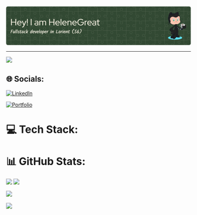 
<!--
**HeleneGreat/HeleneGreat** is a ✨ _special_ ✨ repository because its `README.md` (this file) appears on your GitHub profile.

Here are some ideas to get you started:

- 🔭 I’m currently working on ...
- 🌱 I’m currently learning ...
- 👯 I’m looking to collaborate on ...
- 🤔 I’m looking for help with ...
- 💬 Ask me about ...
- 📫 How to reach me: ...
- 😄 Pronouns: ...
- ⚡ Fun fact: ...
-->


![Header](github-header-image.png)



---
[![](https://visitcount.itsvg.in/api?id=HeleneGreat&icon=3&color=0)](https://visitcount.itsvg.in)

## 🌐 Socials:
[![LinkedIn](https://img.shields.io/badge/LinkedIn-%230077B5.svg?logo=linkedin&logoColor=white)](https://linkedin.com/in/hélène-carriou) 

[![Portfolio](https://img.shields.io/badge/Portfolio-helenegreat.github.io-blue)](https://helenegreat.github.io/) 

# 💻 Tech Stack:

# 📊 GitHub Stats:
![](http://github-profile-summary-cards.vercel.app/api/cards/profile-details?username=HeleneGreat&theme=solarized)
![](https://github-readme-stats.vercel.app/api/top-langs/?username=HeleneGreat&theme=solarized-light&hide_border=true&include_all_commits=true&count_private=true&layout=compact)

![](http://github-profile-summary-cards.vercel.app/api/cards/stats?username=HeleneGreat&theme=solarized)

![](http://github-profile-summary-cards.vercel.app/api/cards/productive-time?username=HeleneGreat&theme=solarized&utcOffset=1)





